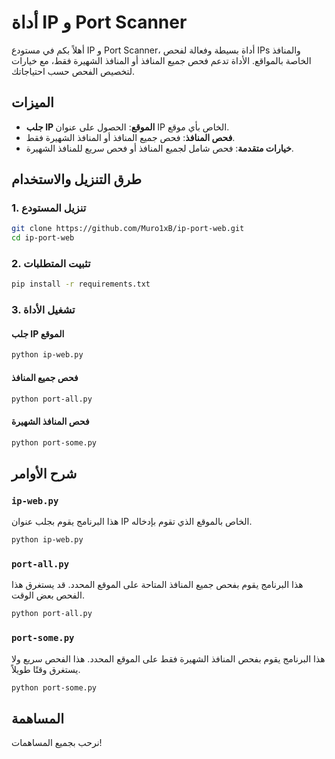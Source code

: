 # أداة IP و Port Scanner

أهلاً بكم في مستودع IP و Port Scanner، أداة بسيطة وفعالة لفحص IPs والمنافذ الخاصة بالمواقع. الأداة تدعم فحص جميع المنافذ أو المنافذ الشهيرة فقط، مع خيارات لتخصيص الفحص حسب احتياجاتك.

## الميزات

- **جلب IP الموقع**: الحصول على عنوان IP الخاص بأي موقع.
- **فحص المنافذ**: فحص جميع المنافذ أو المنافذ الشهيرة فقط.
- **خيارات متقدمة**: فحص شامل لجميع المنافذ أو فحص سريع للمنافذ الشهيرة.

## طرق التنزيل والاستخدام

### 1. تنزيل المستودع

```bash
git clone https://github.com/Muro1xB/ip-port-web.git
cd ip-port-web
```

### 2. تثبيت المتطلبات

```bash
pip install -r requirements.txt
```

### 3. تشغيل الأداة

#### جلب IP الموقع

```bash
python ip-web.py
```

#### فحص جميع المنافذ

```bash
python port-all.py
```

#### فحص المنافذ الشهيرة

```bash
python port-some.py
```

## شرح الأوامر

### `ip-web.py`

هذا البرنامج يقوم بجلب عنوان IP الخاص بالموقع الذي تقوم بإدخاله.

```bash
python ip-web.py
```

### `port-all.py`

هذا البرنامج يقوم بفحص جميع المنافذ المتاحة على الموقع المحدد. قد يستغرق هذا الفحص بعض الوقت.

```bash
python port-all.py
```

### `port-some.py`

هذا البرنامج يقوم بفحص المنافذ الشهيرة فقط على الموقع المحدد. هذا الفحص سريع ولا يستغرق وقتًا طويلاً.

```bash
python port-some.py
```

## المساهمة

نرحب بجميع المساهمات!
